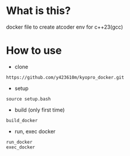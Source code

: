 # What is this?
docker file to create atcoder env for c++23(gcc)

# How to use

- clone
```
https://github.com/y423610m/kyopro_docker.git
```

- setup
```
source setup.bash
```

- build (only first time)
```
build_docker
```

- run, exec docker
```
run_docker
exec_docker
```
